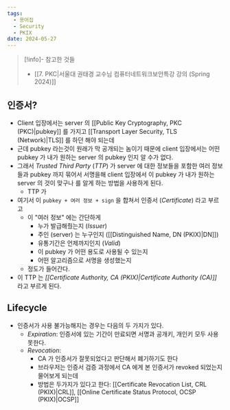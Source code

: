 ```yaml
---
tags:
  - 용어집
  - Security
  - PKIX
date: 2024-05-27
---
```

> [!info]- 참고한 것들
> - [[7. PKC|서울대 권태경 교수님 컴퓨터네트워크보안특강 강의 (Spring 2024)]]

## 인증서?

- Client 입장에서는 server 의 [[Public Key Cryptography, PKC (PKC)|pubkey]] 를 가지고 [[Transport Layer Security, TLS (Network)|TLS]] 를 하던 해야 되는데
- 근데 pubkey 라는것이 원래가 막 공개되는 놈이기 때문에 client 입장에서는 어떤 pubkey 가 내가 원하는 server 의 pubkey 인지 알 수가 없다.
- 그래서 *Trusted Third Party* (*TTP*) 가 server 에 대한 정보들을 포함한 여러 정보들과 pubkey 까지 묶어서 서명을해 client 입장에서 이 pubkey 가 내가 원하는 server 의 것이 맞구나 를 알게 하는 방법을 사용하게 된다.
	- TTP 가 
- 여기서 이 `pubkey + 여러 정보 + sign` 을 합쳐서 인증서 (*Certificate*) 라고 부르고
	- 이 "여러 정보" 에는 간단하게
		- 누가 발급해줬는지 (*Issuer*)
		- 주인 (server) 는 누구인지 ([[Distinguished Name, DN (PKIX)|DN]])
		- 유통기간은 언제까지인지 (*Valid*)
		- 이 pubkey 가 어떤 용도로 사용될 수 있는지
		- 어떤 알고리즘으로 서명을 생성했는지
	- 정도가 들어간다.
- 이 TTP 는 *[[Certificate Authority, CA (PKIX)|Certificate Authority (CA)]]* 라고 부르게 된다.

## Lifecycle

- 인증서가 사용 불가능해지는 경우는 다음의 두 가지가 있다.
    - *Expiration*: 인증서에 있는 기간이 만료되면 서명과 공개키, 개인키 모두 사용 못한다.
    - *Revocation*:
        - CA 가 인증서가 잘못되었다고 판단해서 폐기하기도 한다
        - 브라우저는 인증서 검증 과정에서 CA 에게 본 인증서가 revoked 되었는지 물어보게 되는데
        - 방법은 두가지가 있다고 한다: [[Certificate Revocation List, CRL (PKIX)|CRL]], [[Online Certificate Status Protocol, OCSP (PKIX)|OCSP]]